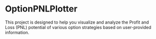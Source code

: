 # OptionPNLPlotter
 This project is designed to help you visualize and analyze the Profit and Loss (PNL) potential of various option strategies based on user-provided information.
